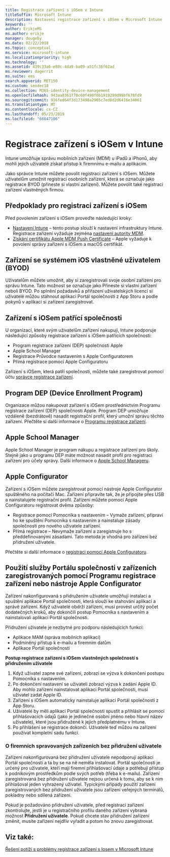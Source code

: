 ```yaml
---
title: Registrace zařízení s iOSem v Intune
titleSuffix: Microsoft Intune
description: Nastavení registrace zařízení s iOSem v Microsoft Intune
keywords: ''
author: ErikjeMS
ms.author: erikje
manager: dougeby
ms.date: 02/22/2018
ms.topic: conceptual
ms.service: microsoft-intune
ms.localizationpriority: high
ms.technology: ''
ms.assetid: 439c33a6-e80c-4da9-ba09-a51fc36f62ad
ms.reviewer: dagerrit
ms.suite: ems
search.appverid: MET150
ms.custom: seodec18
ms.collection: M365-identity-device-management
ms.openlocfilehash: 943aa8361778c60f498f6b1919299d99bf678fd9
ms.sourcegitcommit: 916fed64f3d173498a2905c7ed8d2d6416e34061
ms.translationtype: MT
ms.contentlocale: cs-CZ
ms.lasthandoff: 05/23/2019
ms.locfileid: "66047106"
---
```

# <a name="enroll-ios-devices-in-intune"></a>Registrace zařízení s iOSem v Intune

Intune umožňuje správu mobilních zařízení (MDM) u iPadů a iPhonů, aby mohli jejich uživatelé získat přístup k firemnímu e-mailu a aplikacím.

Jako správce Intune můžete povolit registraci zařízení s iOSem. Můžete uživatelům umožnit registraci osobních zařízení, která se označuje jako registrace BYOD (přineste si vlastní zařízení). Můžete povolit také registraci zařízení vlastněných firmou.

## <a name="prerequisites-for-ios-enrollment"></a>Předpoklady pro registraci zařízení s iOSem
Před povolením zařízení s iOSem proveďte následující kroky:
- [Nastavení Intune](setup-steps.md) – tento postup slouží k nastavení infrastruktury Intune. Registrace zařízení vyžaduje zejména [nastavení autority MDM](mdm-authority-set.md).
- [Získání certifikátu Apple MDM Push Certificate](apple-mdm-push-certificate-get.md) – Apple vyžaduje k povolení správy zařízení s iOSem a macOS certifikát.

## <a name="user-owned-ios-devices-byod"></a>Zařízení se systémem iOS vlastněné uživatelem (BYOD)

Uživatelům můžete umožnit, aby si zaregistrovali svoje osobní zařízení pro správu Intune. Tato možnost se označuje jako Přineste si vlastní zařízení neboli BYOD. Po splnění požadavků a přiřazení uživatelských licencí si uživatelé můžou stáhnout aplikaci Portál společnosti z App Storu a podle pokynů v aplikaci si zařízení zaregistrovat.

## <a name="company-owned-ios-devices"></a>Zařízení s iOSem patřící společnosti
U organizací, které svým uživatelům zařízení nakupují, Intune podporuje následující způsoby registrace zařízení s iOSem patřících společnosti:

- Program registrace zařízení (DEP) společnosti Apple
- Apple School Manager
- Registrace Průvodce nastavením s Apple Configuratorem
- Přímá registrace pomocí Apple Configuratoru

Zařízení s iOSem, která patří společnosti, můžete také zaregistrovat pomocí účtu [správce registrace zařízení](device-enrollment-manager-enroll.md).

## <a name="device-enrollment-program"></a>Program DEP (Device Enrollment Program)
Organizace můžou nakupovat zařízení s iOSem prostřednictvím Programu registrace zařízení (DEP) společnosti Apple. Program DEP umožňuje vzdáleně (bezdrátově) nasadit registrační profil, který umožní správu těchto zařízení. Přečtěte si další informace o [Programu registrace zařízení](device-enrollment-program-enroll-ios.md).

## <a name="apple-school-manager"></a>Apple School Manager
Apple School Manager je program nákupu a registrace zařízení pro školy. Stejně jako u programu DEP máte možnost nasadit profil pro registraci zařízení pro účely správy. Další informace o [Apple School Manageru](apple-school-manager-set-up-ios.md).

## <a name="apple-configurator"></a>Apple Configurator
Zařízení s iOSem můžete zaregistrovat pomocí nástroje Apple Configurator spuštěného na počítači Mac. Zařízení připravíte tak, že je připojíte přes USB a nainstalujete registrační profil. Zařízení můžete pomocí Apple Configuratoru registrovat dvěma způsoby:
- Registrace pomocí Pomocníka s nastavením – Vymaže zařízení, připraví ho ke spuštění Pomocníka s nastavením a nainstaluje zásady společnosti pro nového uživatele zařízení.
- Přímá registrace – Nevymaže zařízení a zaregistruje ho s předdefinovanými zásadami. Tato metoda je vhodná pro zařízení bez přidružení uživatele.

Přečtěte si další informace o [registraci pomocí Apple Configuratoru](apple-configurator-setup-assistant-enroll-ios.md).

## <a name="use-the-company-portal-on-dep-enrolled-or-apple-configurator-enrolled-devices"></a>Použití služby Portálu společnosti v zařízeních zaregistrovaných pomocí Programu registrace zařízení nebo nástroje Apple Configurator

Zařízení nakonfigurovaná s přidružením uživatele umožňují instalaci a spuštění aplikace Portál společnosti, která slouží ke stahování aplikací a správě zařízení. Když uživatelé obdrží zařízení, musí provést určitý počet dodatečných kroků, aby dokončili postup Pomocníka s nastavením a nainstalovali aplikaci Portál společnosti.

Přidružení uživatele je nezbytné pro podporu následujících funkcí:
  - Aplikace MAM (správa mobilních aplikací)
  - Podmíněný přístup k e-mailu a firemním datům
  - Aplikace Portál společnosti

**Postup registrace zařízení s iOSem vlastněných společností s přidružením uživatele**
1. Když uživatel zapne své zařízení, zobrazí se výzva k dokončení postupu Pomocníka s nastavením. 
2. Po dokončení nastavení se uživateli zobrazí výzva k zadání Apple ID. Aby mohlo zařízení nainstalovat aplikaci Portál společnosti, musí uživatel zadat Apple ID. 
3. Zařízení s iOSem automaticky nainstaluje aplikaci Portál společnosti z App Storu.
4. Uživatelé by měli aplikaci Portál společnosti spustit a přihlásit se pomocí přihlašovacích údajů (jako je jedinečné osobní jméno nebo hlavní název uživatele), které jsou přidružené k jejich předplatnému v Intune. 
5. Po přihlášení se registrace dokončí. Uživatelé teď můžou na zařízení používat kompletní sadu funkcí.

### <a name="about-corporate-owned-managed-devices-with-no-user-affinity"></a>O firemních spravovaných zařízeních bez přidružení uživatele

Zařízení nakonfigurovaná bez přidružení uživatele nepodporují aplikaci Portál společnosti a ta by se na ně neměla instalovat. Portál společnosti je určený pro uživatele, kteří mají firemní přihlašovací údaje a potřebují přístup k podnikovým prostředkům podle svých potřeb (třeba k e-mailu). Zařízení zaregistrovaná bez přidružení uživatele nejsou určená k tomu, aby se k nim přihlašoval jeden vyhrazený uživatel. Typickými případy použití zařízení zaregistrovaných bez přidružení uživatele jsou zařízení veřejných terminálů, pokladny nebo sdílená zařízení.

Pokud je požadováno přidružení uživatele, před registrací zařízení zkontrolujte, jestli je u registračního profilu daného zařízení vybraná možnost **Přidružení uživatele**. Pokud chcete stav přidružení zařízení změnit, musíte zařízení nejdřív vyřadit a potom ho znovu zaregistrovat.

## <a name="see-also"></a>Viz také:

[Řešení potíží s problémy registrace zařízení s Iosem v Microsoft Intune](https://support.microsoft.com/help/4039809)
